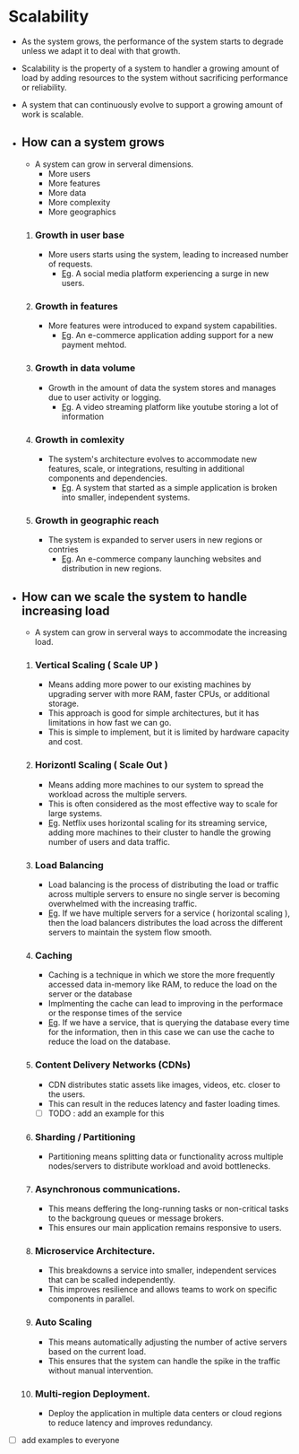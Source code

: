 # Scalability

- As the system grows, the performance of the system starts to degrade unless we adapt it to deal with that growth.
- Scalability is the property of a system to handler a growing amount of load by adding resources to the system without sacrificing performance or reliability.
- A system that can continuously evolve to support a growing amount of work is scalable.


- ## How can a system grows
    - A system can grow in serveral dimensions.
        - More users
        - More features
        - More data
        - More complexity
        - More geographics

    1. ### Growth in user base
        - More users starts using the system, leading to increased number of requests.
            - <u>Eg</u>. A social media platform experiencing a surge in new users.

    
    2. ### Growth in features
        - More features were introduced to expand system capabilities.
            - <u>Eg</u>. An e-commerce application adding support for a new payment mehtod.

    3. ### Growth in data volume
        - Growth in the amount of data the system stores and manages due to user activity or logging.
            - <u>Eg</u>. A video streaming platform like youtube storing a lot of information

    4. ### Growth in comlexity
        - The system's architecture evolves to accommodate new features, scale, or integrations, resulting in additional components and dependencies.
            - <u>Eg</u>. A system that started as a simple application is broken into smaller, independent systems.

    5. ### Growth in geographic reach
        - The system is expanded to server users in new regions or contries
            - <u>Eg</u>. An e-commerce company launching websites and distribution in new regions.



- ## How can we scale the system to handle increasing load

    - A system can grow in serveral ways to accommodate the increasing load.

    1. ### Vertical Scaling ( Scale UP )
        - Means adding more power to our existing machines by upgrading server with more RAM, faster CPUs, or additional storage.
        - This approach is good for simple architectures, but it has limitations in how fast we can go.
        - This is simple to implement, but it is limited by hardware capacity and cost.


    2. ### Horizontl Scaling ( Scale Out )
        - Means adding more machines to our system to spread the workload across the multiple servers.
        - This is often considered as the most effective way to scale for large systems.
        - <u>Eg</u>. Netflix uses horizontal scaling for its streaming service, adding more machines to their cluster to handle the growing number of users and data traffic.

    3. ### Load Balancing
        - Load balancing is the process of distributing the load or traffic across multiple servers to ensure no single server is becoming overwhelmed with the increasing traffic.
        - <u>Eg</u>. If we have multiple servers for a service ( horizontal scaling ), then the load balancers distributes the load across the different servers to maintain the system flow smooth.

    4. ### Caching
        - Caching is a technique in which we store the more frequently accessed data in-memory like RAM, to reduce the load on the server or the database
        - Implmenting the cache can lead to improving in the performace or the response times of the service
        - <u>Eg</u>. If we have a service, that is querying the database every time for the information, then in this case we can use the cache to reduce the load on the database.

    5. ### Content Delivery Networks (CDNs)
        - CDN distributes static assets like images, videos, etc. closer to the users.
        - This can result in the reduces latency and faster loading times.
        - [ ] TODO : add an example for this

    6. ### Sharding / Partitioning
        - Partitioning means splitting data or functionality across multiple nodes/servers to distribute workload and avoid bottlenecks.

    7. ### Asynchronous communications.
        - This means deffering the long-running tasks or non-critical tasks to the backgroung queues or message brokers.
        - This ensures our main application remains responsive to users.

    8. ### Microservice Architecture.
        - This breakdowns a service into smaller, independent services that can be scalled independently.
        - This improves resilience and allows teams to work on specific components in parallel.

    9. ### Auto Scaling
        - This means automatically adjusting the number of active servers based on the current load.
        - This ensures that the system can handle the spike in the traffic without manual intervention.

    10. ### Multi-region Deployment.
        - Deploy the application in multiple data centers or cloud regions to reduce latency and improves redundancy.



- [ ] add examples to everyone
